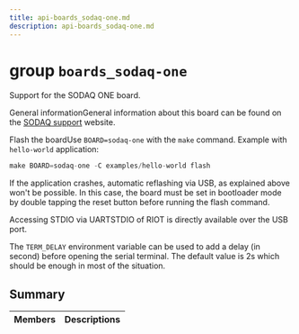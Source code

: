 ```yaml
---
title: api-boards_sodaq-one.md
description: api-boards_sodaq-one.md
---
```

# group `boards_sodaq-one` 

Support for the SODAQ ONE board.

General informationGeneral information about this board can be found on the [SODAQ support](http://support.sodaq.com/sodaq-one/sodaq-one/) website.

Flash the boardUse `BOARD=sodaq-one` with the `make` command.
 Example with `hello-world` application: 
```cpp
make BOARD=sodaq-one -C examples/hello-world flash
```

If the application crashes, automatic reflashing via USB, as explained above won't be possible. In this case, the board must be set in bootloader mode by double tapping the reset button before running the flash command.

Accessing STDIO via UARTSTDIO of RIOT is directly available over the USB port.

The `TERM_DELAY` environment variable can be used to add a delay (in second) before opening the serial terminal. The default value is 2s which should be enough in most of the situation.

## Summary

 Members                        | Descriptions                                
--------------------------------|---------------------------------------------

